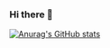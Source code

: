 ### Hi there 👋


[![Anurag's GitHub stats](https://github-readme-stats.vercel.app/api?username=anshul-wali)](https://github.com/anuraghazra/github-readme-stats)
